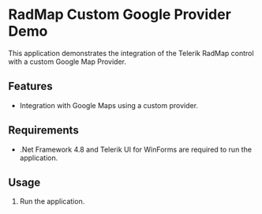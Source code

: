 # RadMap Custom Google Provider Demo

This application demonstrates the integration of the Telerik RadMap control with a custom Google Map Provider.

## Features
- Integration with Google Maps using a custom provider.

## Requirements
- .Net Framework 4.8 and Telerik UI for WinForms are required to run the application.

## Usage
1. Run the application.